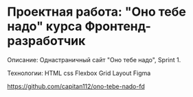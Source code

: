 
# Проектная работа: "Оно тебе надо" курса Фронтенд-разработчик  

Описание:
Однастраничный сайт "Оно тебе надо", Sprint 1.

Технологии:
HTML
css
Flexbox
Grid Layout
Figma

https://github.com/capitan112/ono-tebe-nado-fd
